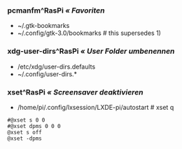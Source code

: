 ### pcmanfm^RasPi   *« Favoriten*

*   ~/.gtk-bookmarks
*   ~/.config/gtk-3.0/bookmarks   # this supersedes 1)


### xdg-user-dirs^RasPi   *« User Folder umbenennen*

*   /etc/xdg/user-dirs.defaults
*   ~/.config/user-dirs.*


### xset^RasPi   *« Screensaver deaktivieren*

*   /home/pi/.config/lxsession/LXDE-pi/autostart   # xset q

```
#@xset s 0 0
#@xset dpms 0 0 0
@xset s off
@xset -dpms
```
